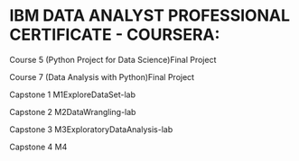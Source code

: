 # IBM DATA ANALYST PROFESSIONAL CERTIFICATE - COURSERA:

Course 5 (Python Project for Data Science)Final Project

Course 7 (Data Analysis with Python)Final Project

Capstone 1  M1ExploreDataSet-lab

Capstone 2  M2DataWrangling-lab

Capstone 3  M3ExploratoryDataAnalysis-lab

Capstone 4  M4
